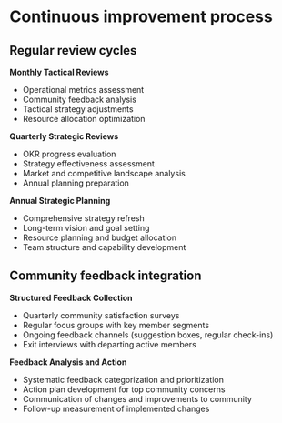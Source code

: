# Continuous improvement process

## Regular review cycles
**Monthly Tactical Reviews**
- Operational metrics assessment
- Community feedback analysis
- Tactical strategy adjustments
- Resource allocation optimization

**Quarterly Strategic Reviews**
- OKR progress evaluation
- Strategy effectiveness assessment
- Market and competitive landscape analysis
- Annual planning preparation

**Annual Strategic Planning**
- Comprehensive strategy refresh
- Long-term vision and goal setting
- Resource planning and budget allocation
- Team structure and capability development

## Community feedback integration
**Structured Feedback Collection**
- Quarterly community satisfaction surveys
- Regular focus groups with key member segments
- Ongoing feedback channels (suggestion boxes, regular check-ins)
- Exit interviews with departing active members

**Feedback Analysis and Action**
- Systematic feedback categorization and prioritization
- Action plan development for top community concerns
- Communication of changes and improvements to community
- Follow-up measurement of implemented changes